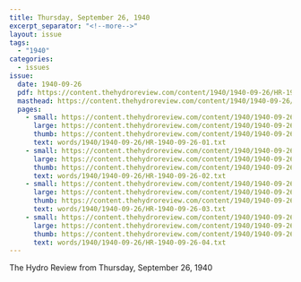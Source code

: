 ```yaml
---
title: Thursday, September 26, 1940
excerpt_separator: "<!--more-->"
layout: issue
tags:
  - "1940"
categories:
  - issues
issue:
  date: 1940-09-26
  pdf: https://content.thehydroreview.com/content/1940/1940-09-26/HR-1940-09-26.pdf
  masthead: https://content.thehydroreview.com/content/1940/1940-09-26/masthead/HR-1940-09-26.jpg
  pages:
    - small: https://content.thehydroreview.com/content/1940/1940-09-26/small/HR-1940-09-26-01.jpg
      large: https://content.thehydroreview.com/content/1940/1940-09-26/large/HR-1940-09-26-01.jpg
      thumb: https://content.thehydroreview.com/content/1940/1940-09-26/thumbnails/HR-1940-09-26-01.jpg
      text: words/1940/1940-09-26/HR-1940-09-26-01.txt
    - small: https://content.thehydroreview.com/content/1940/1940-09-26/small/HR-1940-09-26-02.jpg
      large: https://content.thehydroreview.com/content/1940/1940-09-26/large/HR-1940-09-26-02.jpg
      thumb: https://content.thehydroreview.com/content/1940/1940-09-26/thumbnails/HR-1940-09-26-02.jpg
      text: words/1940/1940-09-26/HR-1940-09-26-02.txt
    - small: https://content.thehydroreview.com/content/1940/1940-09-26/small/HR-1940-09-26-03.jpg
      large: https://content.thehydroreview.com/content/1940/1940-09-26/large/HR-1940-09-26-03.jpg
      thumb: https://content.thehydroreview.com/content/1940/1940-09-26/thumbnails/HR-1940-09-26-03.jpg
      text: words/1940/1940-09-26/HR-1940-09-26-03.txt
    - small: https://content.thehydroreview.com/content/1940/1940-09-26/small/HR-1940-09-26-04.jpg
      large: https://content.thehydroreview.com/content/1940/1940-09-26/large/HR-1940-09-26-04.jpg
      thumb: https://content.thehydroreview.com/content/1940/1940-09-26/thumbnails/HR-1940-09-26-04.jpg
      text: words/1940/1940-09-26/HR-1940-09-26-04.txt
---
```


The Hydro Review from Thursday, September 26, 1940

<!--more-->


